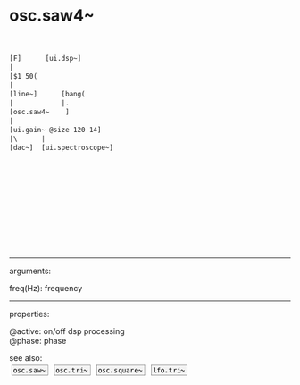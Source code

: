 # osc.saw4~

```


[F]      [ui.dsp~]
|
[$1 50(
|
[line~]      [bang(
|            |.
[osc.saw4~    ]
|
[ui.gain~ @size 120 14]
|\      |
[dac~]  [ui.spectroscope~]










            
```
---
arguments:

freq(Hz): frequency<br>

---
properties:

@active: on/off dsp
            processing<br>
@phase: 
            phase<br>

see also:<br>
![osc.saw~](img/object_osc.saw~.png)
![osc.tri~](img/object_osc.tri~.png)
![osc.square~](img/object_osc.square~.png)
![lfo.tri~](img/object_lfo.tri~.png)
